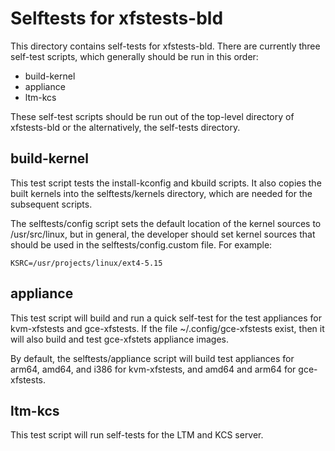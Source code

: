 # Selftests for xfstests-bld

This directory contains self-tests for xfstests-bld.  There are
currently three self-test scripts, which generally should be run in
this order:

* build-kernel
* appliance
* ltm-kcs

These self-test scripts should be run out of the top-level directory
of xfstests-bld or the alternatively, the self-tests directory.

## build-kernel

This test script tests the install-kconfig and kbuild scripts.  It
also copies the built kernels into the selftests/kernels directory,
which are needed for the subsequent scripts.

The selftests/config script sets the default location of the kernel
sources to /usr/src/linux, but in general, the developer should set
kernel sources that should be used in the selftests/config.custom
file.  For example:

    KSRC=/usr/projects/linux/ext4-5.15

## appliance

This test script will build and run a quick self-test for the test
appliances for kvm-xfstests and gce-xfstests.  If the file
~/.config/gce-xfstests exist, then it will also build and test
gce-xfstets appliance images.

By default, the selftests/appliance script will build test appliances
for arm64, amd64, and i386 for kvm-xfstests, and amd64 and arm64 for
gce-xfstests.

## ltm-kcs

This test script will run self-tests for the LTM and KCS server.
